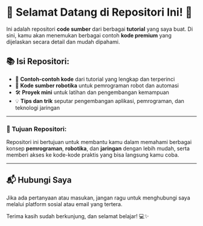 # 🎉 Selamat Datang di Repositori Ini! 👋

Ini adalah repositori **code sumber** dari berbagai **tutorial** yang saya buat. Di sini, kamu akan menemukan berbagai contoh **kode premium** yang dijelaskan secara detail dan mudah dipahami.

## 📚 Isi Repositori:

- 🚀 **Contoh-contoh kode** dari tutorial yang lengkap dan terperinci
- 🤖 **Kode sumber robotika** untuk pemrograman robot dan automasi
- 🛠️ **Proyek mini** untuk latihan dan pengembangan kemampuan
- 💡 **Tips dan trik** seputar pengembangan aplikasi, pemrograman, dan teknologi jaringan

---

### 🎯 Tujuan Repositori:
Repositori ini bertujuan untuk membantu kamu dalam memahami berbagai konsep **pemrograman**, **robotika**, dan **jaringan** dengan lebih mudah, serta memberi akses ke kode-kode praktis yang bisa langsung kamu coba.

---

## 📬 Hubungi Saya
Jika ada pertanyaan atau masukan, jangan ragu untuk menghubungi saya melalui platform sosial atau email yang tertera.

Terima kasih sudah berkunjung, dan selamat belajar! 💻✨
